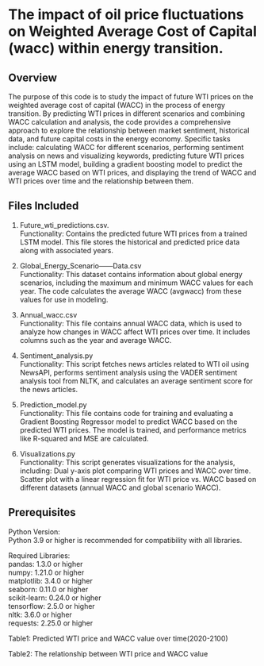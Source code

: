 # The impact of oil price fluctuations on Weighted Average Cost of Capital (wacc) within energy transition.

## Overview 

The purpose of this code is to study the impact of future WTI prices on the weighted average cost of capital (WACC) in the process of energy transition. By predicting WTI prices in different scenarios and combining WACC calculation and analysis, the code provides a comprehensive approach to explore the relationship between market sentiment, historical data, and future capital costs in the energy economy. Specific tasks include: calculating WACC for different scenarios, performing sentiment analysis on news and visualizing keywords, predicting future WTI prices using an LSTM model, building a gradient boosting model to predict the average WACC based on WTI prices, and displaying the trend of WACC and WTI prices over time and the relationship between them.

## Files Included

1. Future_wti_predictions.csv.  
Functionality: Contains the predicted future WTI prices from a trained LSTM model. This file stores the historical and predicted price data along with associated years.

2. Global_Energy_Scenario——Data.csv  
Functionality: This dataset contains information about global energy scenarios, including the maximum and minimum WACC values for each year. The code calculates the average WACC (avgwacc) from these values for use in modeling.

3. Annual_wacc.csv  
Functionality: This file contains annual WACC data, which is used to analyze how changes in WACC affect WTI prices over time. It includes columns such as the year and average WACC.

4. Sentiment_analysis.py  
Functionality: This script fetches news articles related to WTI oil using NewsAPI, performs sentiment analysis using the VADER sentiment analysis tool from NLTK, and calculates an average sentiment score for the news articles.

5. Prediction_model.py  
Functionality: This file contains code for training and evaluating a Gradient Boosting Regressor model to predict WACC based on the predicted WTI prices. The model is trained, and performance metrics like R-squared and MSE are calculated.

6. Visualizations.py  
Functionality: This script generates visualizations for the analysis, including:
Dual y-axis plot comparing WTI prices and WACC over time.
Scatter plot with a linear regression fit for WTI price vs. WACC based on different datasets (annual WACC and global scenario WACC).

## Prerequisites
Python Version:  
Python 3.9 or higher is recommended for compatibility with all libraries.

Required Libraries:  
pandas: 1.3.0 or higher  
numpy: 1.21.0 or higher  
matplotlib: 3.4.0 or higher  
seaborn: 0.11.0 or higher  
scikit-learn: 0.24.0 or higher  
tensorflow: 2.5.0 or higher  
nltk: 3.6.0 or higher  
requests: 2.25.0 or higher  


Table1: Predicted WTI price and WACC value over time(2020-2100)


Table2: The relationship between WTI price and WACC value



